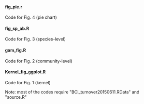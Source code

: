 #### fig_pie.r
Code for Fig. 4 (pie chart)

#### fig_sp_ab.R
Code for Fig. 3 (species-level)

#### gam_fig.R
Code for Fig. 2 (community-level)

#### Kernel_fig_ggplot.R
Code for Fig. 1 (kernel)


Note: most of the codes require "BCI_turnover20150611.RData" and "source.R"
